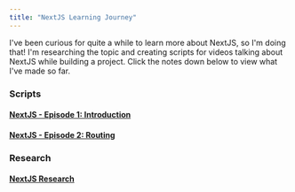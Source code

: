 ```yaml
---
title: "NextJS Learning Journey"
---
```

I've been curious for quite a while to learn more about NextJS, so I'm doing that! I'm researching the topic and creating scripts for videos talking about NextJS while building a project. Click the notes down below to view what I've made so far.

### Scripts
#### [NextJS - Episode 1: Introduction](Research/NextJS/NextJS%20-%20Episode%201.md)
#### [NextJS - Episode 2: Routing](Research/NextJS/NextJS%20-%20Episode%202.md)

### Research
#### [NextJS Research](Research/NextJS/NextJS%20Research.md)